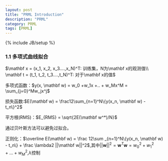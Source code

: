 ```yaml
---
layout: post
title: "PRML Introduction"
description: "PRML"
category: PRML
tags: [PRML]
---
```


{% include JB/setup %}


### 1.1 多项式曲线拟合
$\mathbf x = (x_1, x_2, x_3....,x_N)^T: 训练集，N为\mathbf x的观测值\\ \mathbf t = (t_1, t_2, t_3....,t_N)^T: 对于\mathbf x的值$

多项式函数：$y(x, \mathbf w) = w_0 +w_1x +.. + w_Mx^M = \sum_{j=0}^Mw_jx^j$

损失函数:$E(\mathbf w) = \frac12\sum_{n=1}^N\{y(x_n, \mathbf w) - t_n\}^2$

平方根(RMS)：$E_{RMS} = \sqrt{2E(\mathbf w^*)/N}$

通过贝叶斯方法可以避免过拟合。

正则化：$\overline E(\mathbf w) = \frac 12\sum _{n=1}^N\{y(x_n, \mathbf w) - t_n\} + \frac \lambda2 ||\mathbf w||^2$,其中$||\mathbf w||^2 = \mathbf w^T \mathbf w = w_0^2 + w_1^2+...+w_M^2$,$\lambda$控制










